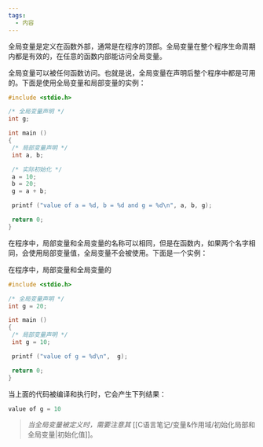 ```yaml
---
tags:
  - 内容
---
```

全局变量是定义在函数外部，通常是在程序的顶部。全局变量在整个程序生命周期内都是有效的，在任意的函数内部能访问全局变量。

全局变量可以被任何函数访问。也就是说，全局变量在声明后整个程序中都是可用的。下面是使用全局变量和局部变量的实例：

```C
#include <stdio.h>

/* 全局变量声明 */
int g;

int main ()
{
 /* 局部变量声明 */
 int a, b;

 /* 实际初始化 */
 a = 10;
 b = 20;
 g = a + b;

 printf ("value of a = %d, b = %d and g = %d\n", a, b, g);

 return 0;
}
```

在程序中，局部变量和全局变量的名称可以相同，但是在函数内，如果两个名字相同，会使用局部变量值，全局变量不会被使用。下面是一个实例：

在程序中，局部变量和全局变量的

```C
#include <stdio.h>

/* 全局变量声明 */
int g = 20;

int main ()
{
 /* 局部变量声明 */
 int g = 10;

 printf ("value of g = %d\n",  g);

 return 0;
}
```

当上面的代码被编译和执行时，它会产生下列结果：

```c
value of g = 10
```

> *当全局变量被定义时，需要注意其*  [[C语言笔记/变量&作用域/初始化局部和全局变量|初始化值]]。